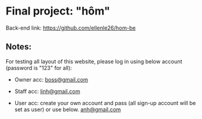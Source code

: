 # Final project: "hôm"

Back-end link: https://github.com/ellenle26/hom-be

## Notes:

For testing all layout of this website, please log in using below account (password is "123" for all):

* Owner acc:
boss@gmail.com

* Staff acc:
linh@gmail.com

* User acc: create your own account and pass (all sign-up account will be set as user) or use below.
anh@gmail.com
